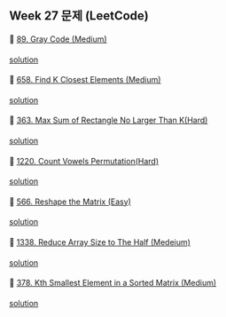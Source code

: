 ## Week 27 문제 (LeetCode)

####
👀 [89. Gray Code (Medium)](https://leetcode.com/problems/gray-code/)
####
[solution]()
####
👀 [658. Find K Closest Elements (Medium)](https://leetcode.com/problems/find-k-closest-elements/)
####
[solution]()
####
👀 [363. Max Sum of Rectangle No Larger Than K(Hard)](https://leetcode.com/problems/max-sum-of-rectangle-no-larger-than-k/)
####
[solution]()
####
👀 [1220. Count Vowels Permutation(Hard)](https://leetcode.com/problems/count-vowels-permutation/)
####
[solution]()
####
👀 [566. Reshape the Matrix (Easy)](https://leetcode.com/problems/reshape-the-matrix/)
####
[solution]()
####
👀 [1338. Reduce Array Size to The Half (Medeium)](https://leetcode.com/problems/reduce-array-size-to-the-half/)
####
[solution]()
####
👀 [378. Kth Smallest Element in a Sorted Matrix (Medium)](https://leetcode.com/problems/kth-smallest-element-in-a-sorted-matrix/)
####
[solution]()
